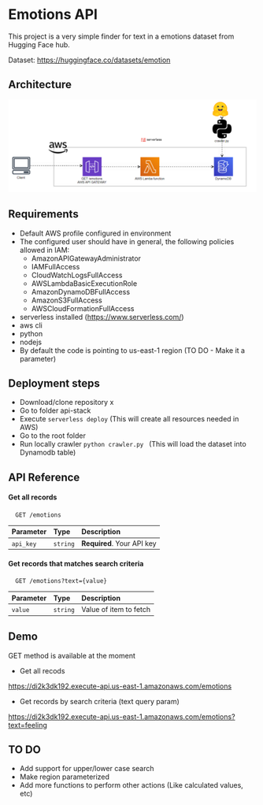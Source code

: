
# Emotions API

This project is a very simple finder for text in a emotions dataset from Hugging Face hub.

Dataset: https://huggingface.co/datasets/emotion

## Architecture
![Basic architecture](architecture.png)

## Requirements
- Default AWS profile configured in environment
- The configured user should have in general, the following policies allowed in IAM: 
    - AmazonAPIGatewayAdministrator
    - IAMFullAccess
    - CloudWatchLogsFullAccess
    - AWSLambdaBasicExecutionRole
    - AmazonDynamoDBFullAccess
    - AmazonS3FullAccess
    - AWSCloudFormationFullAccess
- serverless installed (https://www.serverless.com/)
- aws cli
- python
- nodejs
- By default the code is pointing to us-east-1 region (TO DO - Make it a parameter)

## Deployment steps
- Download/clone repository x
- Go to folder api-stack
- Execute ```serverless deploy``` (This will create all resources needed in AWS)
- Go to the root folder 
- Run locally crawler ```python crawler.py ``` (This will load the dataset into Dynamodb table)


## API Reference

#### Get all records

```http
  GET /emotions
```

| Parameter | Type     | Description                |
| :-------- | :------- | :------------------------- |
| `api_key` | `string` | **Required**. Your API key |

#### Get records that matches search criteria

```http
  GET /emotions?text={value}
```

| Parameter | Type     | Description                       |
| :-------- | :------- | :-------------------------------- |
| `value`      | `string` | Value of item to fetch |


## Demo
GET method is available at the moment

* Get all recods

https://di2k3dk192.execute-api.us-east-1.amazonaws.com/emotions

* Get records by search criteria (text query param)

https://di2k3dk192.execute-api.us-east-1.amazonaws.com/emotions?text=feeling
## TO DO

- Add support for upper/lower case search
- Make region parameterized
- Add more functions to perform other actions (Like calculated values, etc)